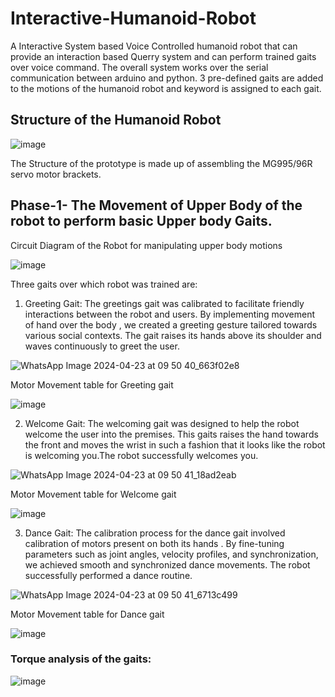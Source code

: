 # Interactive-Humanoid-Robot
A Interactive System based Voice Controlled humanoid robot that can provide an interaction based Querry system and can perform trained gaits over voice command. The overall system works over the serial communication between arduino and python. 3 pre-defined gaits are added to the motions of the humanoid robot and keyword is assigned to each gait.

## Structure of the Humanoid Robot
![image](https://github.com/Utkarsh2812/Interactive-Humanoid-Robot/assets/91966216/9658566c-4a4b-449e-af15-4113b540dde9)

The Structure of the prototype is made up of assembling the MG995/96R servo motor brackets.

## Phase-1- The Movement of Upper Body of the robot to perform basic Upper body Gaits.

Circuit Diagram of the Robot for manipulating upper body motions

![image](https://github.com/Utkarsh2812/Interactive-Humanoid-Robot/assets/91966216/8ff36289-2429-4158-aee4-61618d25e9cc)

Three gaits over which robot was trained are:

1. Greeting Gait: The greetings gait was calibrated to facilitate friendly interactions between the robot and users. By implementing movement of hand over the body , we created a greeting gesture tailored towards  various social contexts. The gait raises its hands above its shoulder and waves continuously to greet the user.

![WhatsApp Image 2024-04-23 at 09 50 40_663f02e8](https://github.com/Utkarsh2812/Interactive-Humanoid-Robot/assets/91966216/97db7a64-7a38-4b71-b1cc-4db7b9a54953)

Motor Movement table for Greeting gait

![image](https://github.com/Utkarsh2812/Interactive-Humanoid-Robot/assets/91966216/8ab6f526-7fe3-447a-b0f0-90e2da2a930a)

2. Welcome Gait: The welcoming gait was designed to help the robot welcome the user into the premises. This gaits raises the hand towards the front  and moves the wrist in such a fashion that it looks like the robot is welcoming you.The robot successfully welcomes you.

![WhatsApp Image 2024-04-23 at 09 50 41_18ad2eab](https://github.com/Utkarsh2812/Interactive-Humanoid-Robot/assets/91966216/6bd00cb5-8622-44c8-b98a-d93d0170532c)

Motor Movement table for Welcome gait

![image](https://github.com/Utkarsh2812/Interactive-Humanoid-Robot/assets/91966216/58ac6fcb-0d2c-4ae6-a256-2f2117730cbb)

3. Dance Gait: The calibration process for the dance gait involved calibration of motors present on both its hands . By fine-tuning parameters such as joint angles, velocity profiles, and synchronization, we achieved smooth and synchronized dance movements. The robot successfully performed a dance routine.

![WhatsApp Image 2024-04-23 at 09 50 41_6713c499](https://github.com/Utkarsh2812/Interactive-Humanoid-Robot/assets/91966216/d70ff509-ee94-447b-bfc7-63c379c448ed)

Motor Movement table for Dance gait

![image](https://github.com/Utkarsh2812/Interactive-Humanoid-Robot/assets/91966216/34ab8a54-ab43-4c5f-a9d8-5d492a2da15f)

### Torque analysis of the gaits:

![image](https://github.com/Utkarsh2812/Interactive-Humanoid-Robot/assets/91966216/85b22b08-17df-48ec-830a-da7c9cf20c3c)
